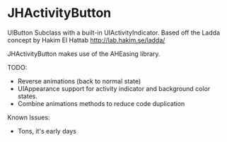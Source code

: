 JHActivityButton
================

UIButton Subclass with a built-in UIActivityIndicator. Based off the Ladda concept by Hakim El Hattab http://lab.hakim.se/ladda/

JHActivityButton makes use of the AHEasing library.

TODO: 
- Reverse animations (back to normal state)
- UIAppearance support for activity indicator and background color states.
- Combine animations methods to reduce code duplication

Known Issues: 

- Tons, it's early days
 